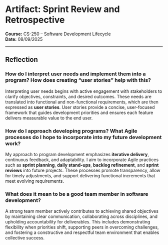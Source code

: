 # Artifact: Sprint Review and Retrospective
**Course:** CS-250 – Software Development Lifecycle  
**Date:** 08/09/2025

---

## Reflection

### How do I interpret user needs and implement them into a program? How does creating “user stories” help with this?
Interpreting user needs begins with active engagement with stakeholders to clarify objectives, constraints, and desired outcomes. These needs are translated into functional and non-functional requirements, which are then expressed as **user stories**. User stories provide a concise, user-focused framework that guides development priorities and ensures each feature delivers measurable value to the end user.

### How do I approach developing programs? What Agile processes do I hope to incorporate into my future development work?
My approach to program development emphasizes **iterative delivery**, continuous feedback, and adaptability. I aim to incorporate Agile practices such as **sprint planning**, **daily stand-ups**, **backlog refinement**, and **sprint reviews** into future projects. These processes promote transparency, allow for timely adjustments, and support delivering functional increments that meet evolving requirements.

### What does it mean to be a good team member in software development?
A strong team member actively contributes to achieving shared objectives by maintaining clear communication, collaborating across disciplines, and upholding accountability for deliverables. This includes demonstrating flexibility when priorities shift, supporting peers in overcoming challenges, and fostering a constructive and respectful team environment that enables collective success.
